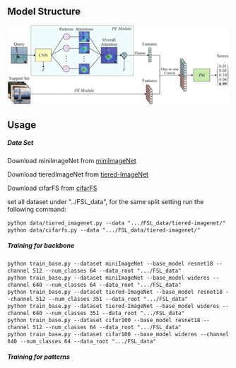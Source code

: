 ## Model Structure
![Structure Figure](figs/overall.png)

## Usage

##### Data Set
Download miniImageNet from [miniImageNet](https://drive.google.com/open?id=0B3Irx3uQNoBMQ1FlNXJsZUdYWEE)

Download tieredImageNet from [tiered-ImageNet](https://drive.google.com/file/d/1g1aIDy2Ar_MViF2gDXFYDBTR-HYecV07/view)

Download cifarFS from [cifarFS](https://drive.google.com/file/d/1pTsCCMDj45kzFYgrnO67BWVbKs48Q3NI/view)

set all dataset under "../FSL_data", for the same split setting run the following command:

```
python data/tiered_imagenet.py --data ".../FSL_data/tiered-imagenet/"
python data/cifarfs.py --data ".../FSL_data/tiered-imagenet/"

```



##### Training for backbone
```
python train_base.py --dataset miniImageNet --base_model resnet18 --channel 512 --num_classes 64 --data_root ".../FSL_data"
python train_base.py --dataset miniImageNet --base_model wideres --channel 640 --num_classes 64 --data_root ".../FSL_data"
python train_base.py --dataset tiered-ImageNet --base_model resnet18 --channel 512 --num_classes 351 --data_root ".../FSL_data"
python train_base.py --dataset tiered-ImageNet --base_model wideres --channel 640 --num_classes 351 --data_root ".../FSL_data"
python train_base.py --dataset cifar100 --base_model resnet18 --channel 512 --num_classes 64 --data_root ".../FSL_data"
python train_base.py --dataset cifar100 --base_model wideres --channel 640 --num_classes 64 --data_root ".../FSL_data"
```

##### Training for patterns
```

```